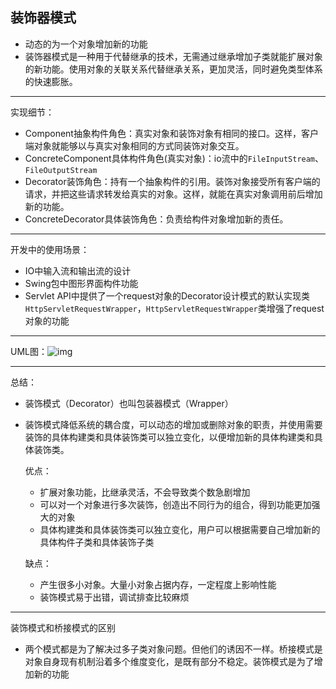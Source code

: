 ## 装饰器模式

* 动态的为一个对象增加新的功能
* 装饰器模式是一种用于代替继承的技术，无需通过继承增加子类就能扩展对象的新功能。使用对象的关联关系代替继承关系，更加灵活，同时避免类型体系的快速膨胀。

---

实现细节：

* Component抽象构件角色：真实对象和装饰对象有相同的接口。这样，客户端对象就能够以与真实对象相同的方式同装饰对象交互。
* ConcreteComponent具体构件角色(真实对象)：io流中的`FileInputStream`、`FileOutputStream`
* Decorator装饰角色：持有一个抽象构件的引用。装饰对象接受所有客户端的请求，并把这些请求转发给真实的对象。这样，就能在真实对象调用前后增加新的功能。
* ConcreteDecorator具体装饰角色：负责给构件对象增加新的责任。

---

开发中的使用场景：

* IO中输入流和输出流的设计
* Swing包中图形界面构件功能
* Servlet API中提供了一个request对象的Decorator设计模式的默认实现类`HttpServletRequestWrapper`，`HttpServletRequestWrapper`类增强了request对象的功能

---

UML图：![img](https://images2015.cnblogs.com/blog/1020480/201611/1020480-20161122203917206-859119829.png)

---

总结：

* 装饰模式（Decorator）也叫包装器模式（Wrapper）

* 装饰模式降低系统的耦合度，可以动态的增加或删除对象的职责，并使用需要装饰的具体构建类和具体装饰类可以独立变化，以便增加新的具体构建类和具体装饰类。

  优点：

  * 扩展对象功能，比继承灵活，不会导致类个数急剧增加
  * 可以对一个对象进行多次装饰，创造出不同行为的组合，得到功能更加强大的对象
  * 具体构建类和具体装饰类可以独立变化，用户可以根据需要自己增加新的具体构件子类和具体装饰子类

  缺点：

  * 产生很多小对象。大量小对象占据内存，一定程度上影响性能
  * 装饰模式易于出错，调试排查比较麻烦

---

装饰模式和桥接模式的区别

* 两个模式都是为了解决过多子类对象问题。但他们的诱因不一样。桥接模式是对象自身现有机制沿着多个维度变化，是既有部分不稳定。装饰模式是为了增加新的功能